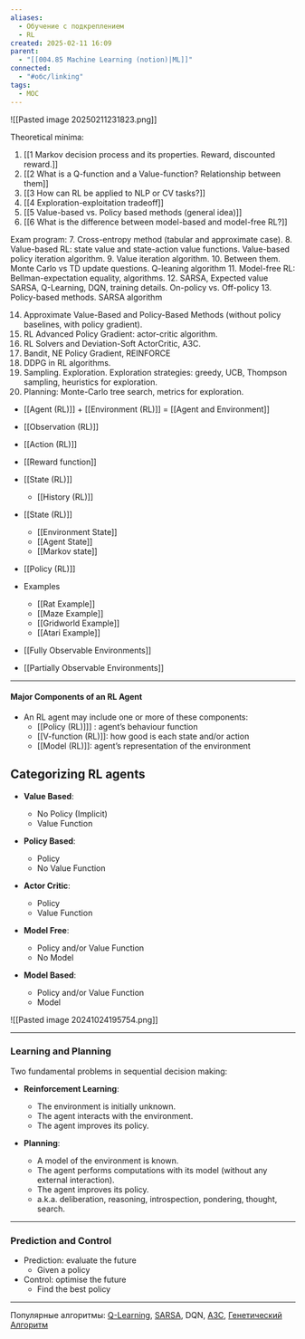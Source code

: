 ```yaml
---
aliases:
  - Обучение с подкреплением
  - RL
created: 2025-02-11 16:09
parent:
  - "[[004.85 Machine Learning (notion)|ML]]"
connected:
  - "#обс/linking"
tags:
  - MOC
---
```

![[Pasted image 20250211231823.png]]


Theoretical minima:
1. [[1 Markov decision process and its properties. Reward, discounted reward.]]
2. [[2 What is a Q-function and a Value-function? Relationship between them]]
3. [[3 How can RL be applied to NLP or CV tasks?]]
4. [[4 Exploration-exploitation tradeoff]]
5. [[5 Value-based vs. Policy based methods (general idea)]]
6. [[6 What is the difference between model-based and model-free RL?]]

Exam program:
7. Cross-entropy method (tabular and approximate case).
8. Value-based RL: state value and state-action value functions. Value-based policy iteration algorithm.
9. Value iteration algorithm.
10. Between them. Monte Carlo vs TD update questions. Q-leaning algorithm
11. Model-free RL: Bellman-expectation equality, algorithms.
12. SARSA, Expected value SARSA, Q-Learning, DQN, training details. On-policy vs. Off-policy
13. Policy-based methods. SARSA algorithm

14. Approximate Value-Based and Policy-Based Methods (without policy baselines, with policy gradient).
15. RL Advanced Policy Gradient: actor-critic algorithm.
16. RL Solvers and Deviation-Soft ActorCritic, A3C.
17. Bandit, NE Policy Gradient, REINFORCE
18. DDPG in RL algorithms.
19. Sampling. Exploration. Exploration strategies: greedy, UCB, Thompson sampling, heuristics for exploration.
20. Planning: Monte-Carlo tree search, metrics for exploration.







- [[Agent (RL)]] + [[Environment (RL)]] = [[Agent and Environment]]
- [[Observation (RL)]]
- [[Action (RL)]]
- [[Reward function]]

- [[State (RL)]]
    - [[History (RL)]]

- [[State (RL)]]
    - [[Environment State]]
    - [[Agent State]]
    - [[Markov state]]

- [[Policy (RL)]]

- Examples
    - [[Rat Example]]
    - [[Maze Example]]
    - [[Gridworld Example]]
    - [[Atari Example]]


- [[Fully Observable Environments]]
- [[Partially Observable Environments]]



---

#### Major Components of an RL Agent
- An RL agent may include one or more of these components:
    -  [[Policy (RL)]]] : agent’s behaviour function
    - [[V-function (RL)]]: how good is each state and/or action
    - [[Model (RL)]]: agent’s representation of the environment




## Categorizing RL agents 

- **Value Based**:
  - No Policy (Implicit)
  - Value Function

- **Policy Based**:
  - Policy
  - No Value Function

- **Actor Critic**:
  - Policy
  - Value Function

- **Model Free**:
  - Policy and/or Value Function
  - No Model

- **Model Based**:
  - Policy and/or Value Function
  - Model


![[Pasted image 20241024195754.png]]

---

### Learning and Planning
Two fundamental problems in sequential decision making:

- **Reinforcement Learning**:
  - The environment is initially unknown.
  - The agent interacts with the environment.
  - The agent improves its policy.

- **Planning**:
  - A model of the environment is known.
  - The agent performs computations with its model (without any external interaction).
  - The agent improves its policy.
  - a.k.a. deliberation, reasoning, introspection, pondering, thought, search.


---
### Prediction and Control
- Prediction: evaluate the future
    - Given a policy
- Control: optimise the future
    - Find the best policy

---




Популярные алгоритмы:
[Q-Learning](https://ru.wikipedia.org/wiki/Q-%D0%BE%D0%B1%D1%83%D1%87%D0%B5%D0%BD%D0%B8%D0%B5), 
[SARSA](https://en.wikipedia.org/wiki/State%E2%80%93action%E2%80%93reward%E2%80%93state%E2%80%93action), 
DQN, 
[A3C](https://medium.com/emergent-future/simple-reinforcement-learning-with-tensorflow-part-8-asynchronous-actor-critic-agents-a3c-c88f72a5e9f2), 
[Генетический Алгоритм](https://ru.wikipedia.org/wiki/%D0%93%D0%B5%D0%BD%D0%B5%D1%82%D0%B8%D1%87%D0%B5%D1%81%D0%BA%D0%B8%D0%B9_%D0%B0%D0%BB%D0%B3%D0%BE%D1%80%D0%B8%D1%82%D0%BC)


